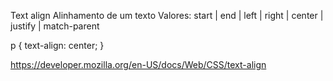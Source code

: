 Text align
Alinhamento de um texto
Valores: start | end | left | right | center | justify | match-parent

p {
	text-align: center;
}

https://developer.mozilla.org/en-US/docs/Web/CSS/text-align